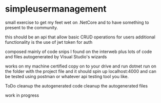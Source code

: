 # simpleusermanagement
small exercise to get my feet wet on .NetCore and to have something to present to the community.

this should be an api that allow basic CRUD operations for users
additional functionality is the use of jwt token for auth

composed mainly of code snips I found on the interweb plus lots of code and files autogenerated by Visual Studio's wizards

works on my machine certified
copy on to your drive and run dotnet run on the folder with the project file and it should spin up localhost:4000 and can be tested using postman or whatever api testing tool you like.

ToDo
cleanup the autogenerated code
cleanup the autogenerated files

work in progress

